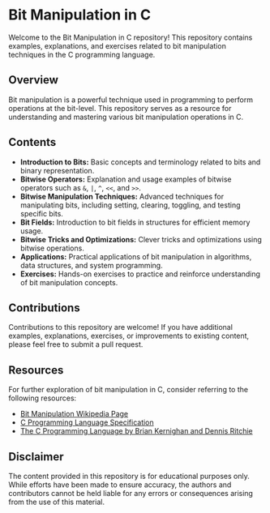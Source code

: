 # Bit Manipulation in C

Welcome to the Bit Manipulation in C repository! This repository contains examples, explanations, and exercises related to bit manipulation techniques in the C programming language.

## Overview

Bit manipulation is a powerful technique used in programming to perform operations at the bit-level. This repository serves as a resource for understanding and mastering various bit manipulation operations in C.

## Contents

- **Introduction to Bits:** Basic concepts and terminology related to bits and binary representation.
- **Bitwise Operators:** Explanation and usage examples of bitwise operators such as `&`, `|`, `^`, `<<`, and `>>`.
- **Bitwise Manipulation Techniques:** Advanced techniques for manipulating bits, including setting, clearing, toggling, and testing specific bits.
- **Bit Fields:** Introduction to bit fields in structures for efficient memory usage.
- **Bitwise Tricks and Optimizations:** Clever tricks and optimizations using bitwise operations.
- **Applications:** Practical applications of bit manipulation in algorithms, data structures, and system programming.
- **Exercises:** Hands-on exercises to practice and reinforce understanding of bit manipulation concepts.

## Contributions

Contributions to this repository are welcome! If you have additional examples, explanations, exercises, or improvements to existing content, please feel free to submit a pull request. 

## Resources

For further exploration of bit manipulation in C, consider referring to the following resources:

- [Bit Manipulation Wikipedia Page](https://en.wikipedia.org/wiki/Bit_manipulation)
- [C Programming Language Specification](https://en.cppreference.com/w/c/language)
- [The C Programming Language by Brian Kernighan and Dennis Ritchie](https://www.amazon.com/Programming-Language-2nd-Brian-Kernighan/dp/0131103628)

## Disclaimer

The content provided in this repository is for educational purposes only. While efforts have been made to ensure accuracy, the authors and contributors cannot be held liable for any errors or consequences arising from the use of this material.
